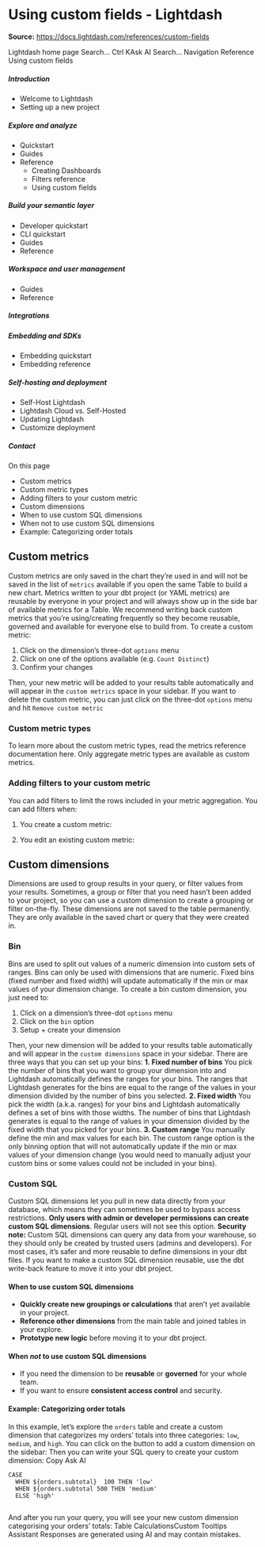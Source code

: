 # Using custom fields - Lightdash

**Source:** https://docs.lightdash.com/references/custom-fields

Lightdash home page
Search...
Ctrl KAsk AI
Search...
Navigation
Reference
Using custom fields
##### Introduction
  * Welcome to Lightdash
  * Setting up a new project


##### Explore and analyze
  * Quickstart
  * Guides
  * Reference
    * Creating Dashboards
    * Filters reference
    * Using custom fields


##### Build your semantic layer
  * Developer quickstart
  * CLI quickstart
  * Guides
  * Reference


##### Workspace and user management
  * Guides
  * Reference


##### Integrations


##### Embedding and SDKs
  * Embedding quickstart
  * Embedding reference


##### Self-hosting and deployment
  * Self-Host Lightdash
  * Lightdash Cloud vs. Self-Hosted
  * Updating Lightdash
  * Customize deployment


##### Contact


On this page
  * Custom metrics
  * Custom metric types
  * Adding filters to your custom metric
  * Custom dimensions
  * When to use custom SQL dimensions
  * When not to use custom SQL dimensions
  * Example: Categorizing order totals


##  Custom metrics
Custom metrics are only saved in the chart they’re used in and will not be saved in the list of `metrics` available if you open the same Table to build a new chart. Metrics written to your dbt project (or YAML metrics) are reusable by everyone in your project and will always show up in the side bar of available metrics for a Table. We recommend writing back custom metrics that you’re using/creating frequently so they become reusable, governed and available for everyone else to build from. To create a custom metric:
  1. Click on the dimension’s three-dot `options` menu
  2. Click on one of the options available (e.g. `Count Distinct`)
  3. Confirm your changes

Then, your new metric will be added to your results table automatically and will appear in the `custom metrics` space in your sidebar. If you want to delete the custom metric, you can just click on the three-dot `options` menu and hit `Remove custom metric`
###  Custom metric types
To learn more about the custom metric types, read the metrics reference documentation here. Only aggregate metric types are available as custom metrics.
###  Adding filters to your custom metric
You can add filters to limit the rows included in your metric aggregation. You can add filters when:
  1. You create a custom metric:


  1. You edit an existing custom metric:


##  Custom dimensions
Dimensions are used to group results in your query, or filter values from your results. Sometimes, a group or filter that you need hasn’t been added to your project, so you can use a custom dimension to create a grouping or filter on-the-fly. These dimensions are not saved to the table permanently. They are only available in the saved chart or query that they were created in.
###  Bin
Bins are used to split out values of a numeric dimension into custom sets of ranges. Bins can only be used with dimensions that are numeric. Fixed bins (fixed number and fixed width) will update automatically if the min or max values of your dimension change. To create a bin custom dimension, you just need to:
  1. Click on a dimension’s three-dot `options` menu
  2. Click on the `bin` option
  3. Setup + create your dimension

Then, your new dimension will be added to your results table automatically and will appear in the `custom dimensions` space in your sidebar. There are three ways that you can set up your bins: **1. Fixed number of bins** You pick the number of bins that you want to group your dimension into and Lightdash automatically defines the ranges for your bins. The ranges that Lightdash generates for the bins are equal to the range of the values in your dimension divided by the number of bins you selected. **2. Fixed width** You pick the width (a.k.a. ranges) for your bins and Lightdash automatically defines a set of bins with those widths. The number of bins that Lightdash generates is equal to the range of values in your dimension divided by the fixed width that you picked for your bins. **3. Custom range** You manually define the min and max values for each bin. The custom range option is the only binning option that will not automatically update if the min or max values of your dimension change (you would need to manually adjust your custom bins or some values could not be included in your bins).
###  Custom SQL
Custom SQL dimensions let you pull in new data directly from your database, which means they can sometimes be used to bypass access restrictions. **Only users with admin or developer permissions can create custom SQL dimensions**. Regular users will not see this option.
**Security note:** Custom SQL dimensions can query any data from your warehouse, so they should only be created by trusted users (admins and developers). For most cases, it’s safer and more reusable to define dimensions in your dbt files. If you want to make a custom SQL dimension reusable, use the dbt write-back feature to move it into your dbt project.
####  When to use custom SQL dimensions
  * **Quickly create new groupings or calculations** that aren’t yet available in your project.
  * **Reference other dimensions** from the main table and joined tables in your explore.
  * **Prototype new logic** before moving it to your dbt project.


####  When _not_ to use custom SQL dimensions
  * If you need the dimension to be **reusable** or **governed** for your whole team.
  * If you want to ensure **consistent access control** and security.


####  Example: Categorizing order totals
In this example, let’s explore the `orders` table and create a custom dimension that categorizes my orders’ totals into three categories: `low`, `medium`, and `high`. You can click on the button to add a custom dimension on the sidebar: Then you can write your SQL query to create your custom dimension:
Copy
Ask AI
```
CASE
  WHEN ${orders.subtotal}  100 THEN 'low'
  WHEN ${orders.subtotal 500 THEN 'medium'
  ELSE 'high'


```

And after you run your query, you will see your new custom dimension categorising your orders’ totals:
Table CalculationsCustom Tooltips
Assistant
Responses are generated using AI and may contain mistakes.


